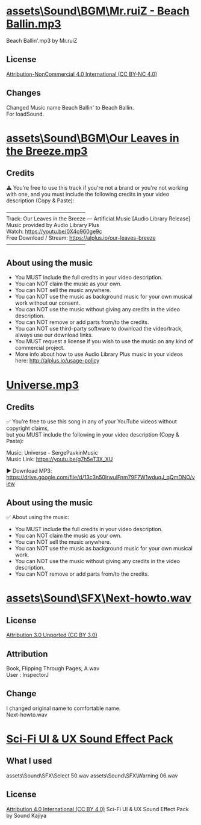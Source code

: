 # [assets\Sound\BGM\Mr.ruiZ - Beach Ballin.mp3](https://freemusicarchive.org/music/mrruiz/winter-haze-summer-daze/beach-ballinmp3)

Beach Ballin'.mp3 by Mr.ruiZ

## License
[Attribution-NonCommercial 4.0 International (CC BY-NC 4.0)](https://creativecommons.org/licenses/by-nc/4.0/)



## Changes
Changed Music name Beach Ballin' to Beach Ballin. \
For loadSound.


# [assets\Sound\BGM\Our Leaves in the Breeze.mp3](https://alplus.io/our-leaves-breeze)

## Credits

⚠️ You’re free to use this track if you're not a brand or you're not working with one, and you must include the following credits in your video description (Copy & Paste):

–––––––––––––––––––––––––––––– \
Track: Our Leaves in the Breeze — Artificial.Music [Audio Library Release] \
Music provided by Audio Library Plus \
Watch: https://youtu.be/0X4o960ge9c \
Free Download / Stream: https://alplus.io/our-leaves-breeze \
––––––––––––––––––––––––––––––

## About using the music
- You MUST include the full credits in your video description.
- You can NOT claim the music as your own.
- You can NOT sell the music anywhere.
- You can NOT use the music as background music for your own musical work without our consent.
- You can NOT use the music without giving any credits in the video description.
- You can NOT remove or add parts from/to the credits.
- You can NOT use third-party software to download the video/track, always use our download links.
- You MUST request a license if you wish to use the music on any kind of commercial project.
- More info about how to use Audio Library Plus music in your videos here: http://alplus.io/usage-policy


# [Universe.mp3](https://youtu.be/g7h5eT3X_XU)

## Credits

✅ You’re free to use this song in any of your YouTube videos without copyright claims, \
but you MUST include the following in your video description (Copy & Paste):

Music: Universe - SergePavkinMusic \
Music Link: https://youtu.be/g7h5eT3X_XU 

► Download MP3: https://drive.google.com/file/d/13c3n50lrwulFnm79F7W1wduqJ_qQmDNO/view

## About using the music

✅ About using the music:

- You MUST include the full credits in your video description.
- You can NOT claim the music as your own.
- You can NOT sell the music anywhere.
- You can NOT use the music as background music for your own musical work.
- You can NOT use the music without giving any credits in the video description.
- You can NOT remove or add parts from/to the credits.



# [assets\Sound\SFX\Next-howto.wav](https://freesound.org/people/InspectorJ/sounds/416179/)

## License
[Attribution 3.0 Unported (CC BY 3.0)](https://creativecommons.org/licenses/by/3.0/)

## Attribution
Book, Flipping Through Pages, A.wav \
User : InspectorJ

## Change
I changed original name to comfortable name. \
Next-howto.wav

# [Sci-Fi UI & UX Sound Effect Pack](https://sound-kajiya.itch.io/sci-fi-ui-ux-sound-effect-pack)

## What I used
assets\Sound\SFX\Select 50.wav
assets\Sound\SFX\Warning 06.wav

## License
[Attribution 4.0 International (CC BY 4.0)](https://creativecommons.org/licenses/by/4.0/deed.en)
Sci-Fi UI & UX Sound Effect Pack by Sound Kajiya